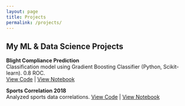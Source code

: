 ```yaml
---
layout: page
title: Projects
permalink: /projects/
---
```

## My ML & Data Science Projects
**Blight Compliance Prediction**  
  Classification model using Gradient Boosting Classifier (Python, Scikit-learn). 0.8 ROC.  
  [View Code](https://github.com/hmortazavi89/blight-compliance-prediction/blob/b1a0e258ac3adab899e548c514149eefd97ffcef/assignment4.ipynb) | [View Notebook](https://github.com/hmortazavi89/blight-compliance-prediction)


**Sports Correlation 2018**  
  Analyzed sports data correlations.
  [View Code](https://github.com/hmortazavi89/sports-correlation2018/blob/d0e7eb15bc03571713b3e610133d79269bcc67f5/assignment4.ipynb) | [View Notebook](https://github.com/hmortazavi89/sports-correlation2018.git)